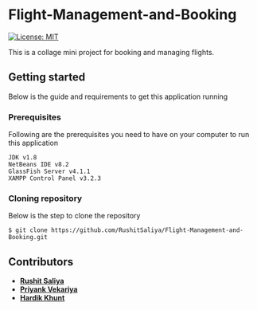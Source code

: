 # Flight-Management-and-Booking

[![License: MIT](https://img.shields.io/badge/License-MIT-green.svg)](https://opensource.org/licenses/MIT)

This is a collage mini project for booking and managing flights.

## Getting started
Below is the guide and requirements to get this application running


### Prerequisites

Following are the prerequisites you need to have on your computer to run this application

```
JDK v1.8
NetBeans IDE v8.2
GlassFish Server v4.1.1
XAMPP Control Panel v3.2.3
```

### Cloning repository

Below is the step to clone the repository

```
$ git clone https://github.com/RushitSaliya/Flight-Management-and-Booking.git
```

## Contributors

* [**Rushit Saliya**](https://github.com/RushitSaliya)
* [**Priyank Vekariya**](https://github.com/PriyankVekariya)
* [**Hardik Khunt**](https://github.com/HardikKhunt)
